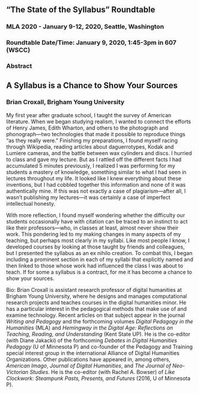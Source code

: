 ## “The State of the Syllabus” Roundtable
### MLA 2020 - January 9-12, 2020, Seattle, Washington  
### Roundtable Date/Time: January 9, 2020, 1:45-3pm in 607 (WSCC)
### Abstract

## A Syllabus is a Chance to Show Your Sources 
### Brian Croxall, Brigham Young University 

My first year after graduate school, I taught the survey of American literature. When we began studying realism, I wanted to connect the efforts of Henry James, Edith Wharton, and others to the photograph and phonograph—two technologies that made it possible to  reproduce things “as they really were.” Finishing my preparations, I found myself racing  through Wikipedia, reading articles about daguerrotypes, Kodak and Lumìere cameras, and the battle between wax cylinders and discs. I hurried to class and gave my lecture. But as I rattled off the different facts I had accumulated 5 minutes previously, I realized I was performing for my students a mastery of knowledge, something similar to what I had seen in lectures throughout my life. It looked like I knew everything about these inventions, but I had cobbled together this information and none of it was authentically mine. If this was not exactly a case of plagiarism—after all, I wasn’t publishing my lectures—it was certainly a case of imperfect intellectual honesty. 

With more reflection, I found myself wondering whether the difficulty our students occasionally have with citation can be traced to an instinct to act like their professors—who, in classes at least, almost never show their work. This pondering led to my making changes in many aspects of my teaching, but perhaps most clearly in my syllabi. Like most people I know, I developed courses by looking at those taught by friends and colleagues, but I presented the syllabus as an ex nihilo creation. To combat this, I began including a prominent section in each of my syllabi that explicitly named and then linked to those whose work had influenced the class I was about to teach. If for some a syllabus is a contract, for me it has become a chance to show your sources.

Bio: Brian Croxall is assistant research professor of digital humanities at Brigham Young University, where he designs and manages computational research projects and teaches courses in the digital humanities minor. He has a particular interest in the pedagogical methods that make use of and examine technology. Recent articles on that subject appear in the journal *Writing and Pedagogy* and the forthcoming volumes *Digital Pedagogy in the Humanities* (MLA) and *Hemingway in the Digital Age: Reflections on Teaching, Reading, and Understanding* (Kent State UP). He is the co-editor (with Diane Jakacki) of the forthcoming *Debates in Digital Humanities Pedagogy* (U of Minnesota P) and co-founder of the Pedagogy and Training special interest group in the international Alliance of Digital Humanities Organizations. Other publications have appeared in, among others, *American Imago*, *Journal of Digital Humanities*, and *The Journal of Neo-Victorian Studies*. He is the co-editor (with Rachel A. Bowser) of *Like Clockwork: Steampunk Pasts, Presents, and Futures* (2016, U of Minnesota P).
